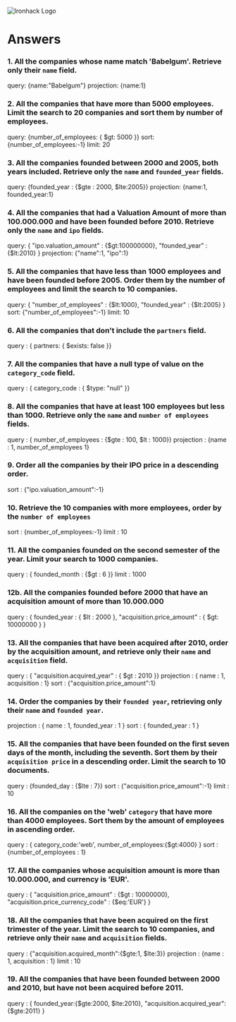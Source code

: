 ![Ironhack Logo](https://i.imgur.com/1QgrNNw.png)

# Answers

### 1. All the companies whose name match 'Babelgum'. Retrieve only their `name` field.

query: {name:"Babelgum"}
projection: {name:1}

### 2. All the companies that have more than 5000 employees. Limit the search to 20 companies and sort them by **number of employees**.

query: {number_of_employees: { $gt: 5000 }}
sort: {number_of_employees:-1}
limit: 20

### 3. All the companies founded between 2000 and 2005, both years included. Retrieve only the `name` and `founded_year` fields.

query: {founded_year : {$gte : 2000, $lte:2005}}
projection: {name:1, founded_year:1}

### 4. All the companies that had a Valuation Amount of more than 100.000.000 and have been founded before 2010. Retrieve only the `name` and `ipo` fields.

query: { "ipo.valuation_amount" : {$gt:100000000},
         "founded_year" : {$lt:2010} }
projection: {"name":1, "ipo":1}

### 5. All the companies that have less than 1000 employees and have been founded before 2005. Order them by the number of employees and limit the search to 10 companies.

query: { "number_of_employees" : {$lt:1000},
         "founded_year" : {$lt:2005} }
sort: {"number_of_employees":-1}
limit: 10

### 6. All the companies that don't include the `partners` field.

query : { partners: { $exists: false }}

### 7. All the companies that have a null type of value on the `category_code` field.

query : { category_code : { $type: "null" }}

### 8. All the companies that have at least 100 employees but less than 1000. Retrieve only the `name` and `number of employees` fields.

query : { number_of_employees : {$gte : 100, $lt : 1000}}
projection : {name : 1, number_of_employees 1}

### 9. Order all the companies by their IPO price in a descending order.

sort : {"ipo.valuation_amount":-1}

### 10. Retrieve the 10 companies with more employees, order by the `number of employees`

sort : {number_of_employees:-1}
limit : 10

### 11. All the companies founded on the second semester of the year. Limit your search to 1000 companies.

query : { founded_month : {$gt : 6 }}
limit : 1000

<!-- ### 12a. All the companies that have been 'deadpooled' after the third year. -->
<!-- { $where: function() { return this.deadpooled_year > this.founded_year + 3 } } -->

### 12b. All the companies founded before 2000 that have an acquisition amount of more than 10.000.000

query : { founded_year : { $lt : 2000 },
          "acquisition.price_amount" : { $gt: 10000000 } }

### 13. All the companies that have been acquired after 2010, order by the acquisition amount, and retrieve only their `name` and `acquisition` field.

query : { "acquisition.acquired_year" : { $gt : 2010 }}
projection : { name : 1, acquisition : 1}
sort : {"acquisition.price_amount":1}

### 14. Order the companies by their `founded year`, retrieving only their `name` and `founded year`.

projection : { name : 1, founded_year : 1 }
sort : { founded_year : 1 }

### 15. All the companies that have been founded on the first seven days of the month, including the seventh. Sort them by their `acquisition price` in a descending order. Limit the search to 10 documents.

query : {founded_day : {$lte : 7}}
sort : {"acquisition.price_amount":-1}
limit : 10

### 16. All the companies on the 'web' `category` that have more than 4000 employees. Sort them by the amount of employees in ascending order.

query : { category_code:'web',
          number_of_employees:{$gt:4000} }
sort : {number_of_employees : 1}

### 17. All the companies whose acquisition amount is more than 10.000.000, and currency is 'EUR'.

query : { "acquisition.price_amount" : {$gt : 10000000},
          "acquisition.price_currency_code" : {$eq:'EUR'} }

### 18. All the companies that have been acquired on the first trimester of the year. Limit the search to 10 companies, and retrieve only their `name` and `acquisition` fields.

query : {"acquisition.acquired_month":{$gte:1, $lte:3}}
projection : {name : 1, acquisition : 1}
limit : 10

### 19. All the companies that have been founded between 2000 and 2010, but have not been acquired before 2011.

query : { founded_year:{$gte:2000, $lte:2010}, "acquisition.acquired_year": {$gte:2011} }
